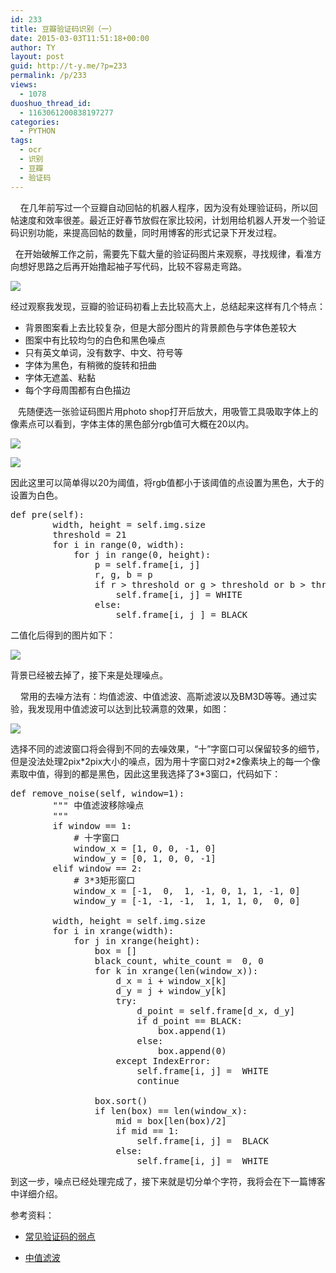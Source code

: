 ```yaml
---
id: 233
title: 豆瓣验证码识别（一）
date: 2015-03-03T11:51:18+00:00
author: TY
layout: post
guid: http://t-y.me/?p=233
permalink: /p/233
views:
  - 1078
duoshuo_thread_id:
  - 1163061200838197277
categories:
  - PYTHON
tags:
  - ocr
  - 识别
  - 豆瓣
  - 验证码
---
```

<div>
  &nbsp; &nbsp; 在几年前写过一个豆瓣自动回帖的机器人程序，因为没有处理验证码，所以回帖速度和效率很差。最近正好春节放假在家比较闲，计划用给机器人开发一个验证码识别功能，来提高回帖的数量，同时用博客的形式记录下开发过程。
</div>

<div>
</div>

&nbsp; 在开始破解工作之前，需要先下载大量的验证码图片来观察，寻找规律，看准方向想好思路之后再开始撸起袖子写代码，比较不容易走弯路。 


![](http://tyblog.qiniudn.com/2015/02/20150214221836_33309.jpg) 

经过观察我发现，豆瓣的验证码初看上去比较高大上，总结起来这样有几个特点： 



  * 背景图案看上去比较复杂，但是大部分图片的背景颜色与字体色差较大 
  * 图案中有比较均匀的白色和黑色噪点 
  * 只有英文单词，没有数字、中文、符号等 
  * 字体为黑色，有稍微的旋转和扭曲 
  * 字体无遮盖、粘黏 
  * 每个字母周围都有白色描边 



&nbsp; &nbsp;先随便选一张验证码图片用photo&nbsp;shop打开后放大，用吸管工具吸取字体上的像素点可以看到，字体主体的黑色部分rgb值可大概在20以内。 

![](http://tyblog.qiniudn.com/2015/03/ps.png)


![](http://tyblog.qiniudn.com/2015/03/20150214221608_66526.png) 

因此这里可以简单得以20为阈值，将rgb值都小于该阈值的点设置为黑色，大于的设置为白色。 





<pre class="prettyprint lang-py">def pre(self):
        width, height = self.img.size
        threshold = 21
        for i in range(0, width):
            for j in range(0, height):
                p = self.frame[i, j]
                r, g, b = p
                if r &gt; threshold or g &gt; threshold or b &gt; threshold:
                    self.frame[i, j] = WHITE
                else:
                    self.frame[i, j ] = BLACK</pre>







二值化后得到的图片如下： 

![](http://tyblog.qiniudn.com/2015/03/20150214222038_48284.jpg) 

背景已经被去掉了，接下来是处理噪点。 

&nbsp; &nbsp; 常用的去噪方法有：均值滤波、中值滤波、高斯滤波以及BM3D等等。通过实验，我发现用中值滤波可以达到比较满意的效果，如图： 


![](http://tyblog.qiniudn.com/2015/02/1.jpg) 

选择不同的滤波窗口将会得到不同的去噪效果，“十”字窗口可以保留较多的细节，但是没法处理2pix\*2pix大小的噪点，因为用十字窗口对2\*2像素块上的每一个像素取中值，得到的都是黑色，因此这里我选择了3*3窗口，代码如下： 



<pre class="prettyprint lang-py">def remove_noise(self, window=1):
        """ 中值滤波移除噪点
        """
        if window == 1:
            # 十字窗口
            window_x = [1, 0, 0, -1, 0]
            window_y = [0, 1, 0, 0, -1]
        elif window == 2:
            # 3*3矩形窗口
            window_x = [-1,  0,  1, -1, 0, 1, 1, -1, 0]
            window_y = [-1, -1, -1,  1, 1, 1, 0,  0, 0]

        width, height = self.img.size
        for i in xrange(width):
            for j in xrange(height):
                box = []
                black_count, white_count =  0, 0
                for k in xrange(len(window_x)):
                    d_x = i + window_x[k]
                    d_y = j + window_y[k]
                    try:
                        d_point = self.frame[d_x, d_y]
                        if d_point == BLACK:
                            box.append(1)
                        else:
                            box.append(0)
                    except IndexError:
                        self.frame[i, j] =  WHITE
                        continue

                box.sort()
                if len(box) == len(window_x):
                    mid = box[len(box)/2]
                    if mid == 1:
                        self.frame[i, j] =  BLACK
                    else:
                        self.frame[i, j] =  WHITE</pre>

到这一步，噪点已经处理完成了，接下来就是切分单个字符，我将会在下一篇博客中详细介绍。





参考资料： 

* [常见验证码的弱点](http://drops.wooyun.org/tips/141) 

* [中值滤波](http://zh.wikipedia.org/zh-cn/%E4%B8%AD%E5%80%BC%E6%BB%A4%E6%B3%A2%E5%99%A8)